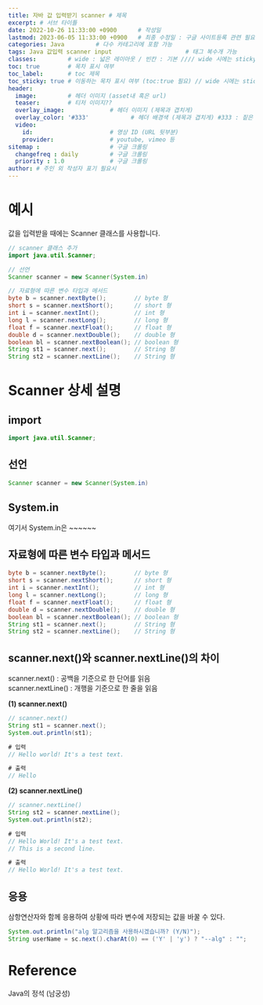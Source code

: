 ```yaml
---
title: 자바 값 입력받기 scanner # 제목
excerpt: # 서브 타이틀
date: 2022-10-26 11:33:00 +0900      # 작성일
lastmod: 2023-06-05 11:33:00 +0900   # 최종 수정일 : 구글 사이트등록 관련 필요
categories: Java         # 다수 카테고리에 포함 가능
tags: Java 값입력 scanner input                     # 태그 복수개 가능
classes:         # wide : 넓은 레이아웃 / 빈칸 : 기본 //// wide 시에는 sticky toc 불가
toc: true        # 목차 표시 여부
toc_label:       # toc 제목
toc_sticky: true # 이동하는 목차 표시 여부 (toc:true 필요) // wide 시에는 sticky toc 불가
header: 
  image:         # 헤더 이미지 (asset내 혹은 url)
  teaser:        # 티저 이미지??
  overlay_image:             # 헤더 이미지 (제목과 겹치게)
  overlay_color: '#333'            # 헤더 배경색 (제목과 겹치게) #333 : 짙은 회색
  video:
    id:                      # 영상 ID (URL 뒷부분)
    provider:                # youtube, vimeo 등
sitemap :                    # 구글 크롤링
  changefreq : daily         # 구글 크롤링
  priority : 1.0             # 구글 크롤링
author: # 주인 외 작성자 표기 필요시
---
```

<!--postNo: 20221026_001-->

# 예시  

값을 입력받을 때에는 Scanner 클래스를 사용합니다.  

```java
// scanner 클래스 추가
import java.util.Scanner;

// 선언
Scanner scanner = new Scanner(System.in)

// 자료형에 따른 변수 타입과 메서드
byte b = scanner.nextByte();        // byte 형
short s = scanner.nextShort();      // short 형
int i = scanner.nextInt();          // int 형
long l = scanner.nextLong();        // long 형
float f = scanner.nextFloat();      // float 형
double d = scanner.nextDouble();    // double 형
boolean bl = scanner.nextBoolean(); // boolean 형
String st1 = scanner.next();        // String 형
String st2 = scanner.nextLine();    // String 형
```


# Scanner 상세 설명 

## import

```java
import java.util.Scanner;
```

## 선언

```java
Scanner scanner = new Scanner(System.in)
```

## System.in

여기서 System.in은 ~~~~~~

## 자료형에 따른 변수 타입과 메서드

```java
byte b = scanner.nextByte();        // byte 형
short s = scanner.nextShort();      // short 형
int i = scanner.nextInt();          // int 형
long l = scanner.nextLong();        // long 형
float f = scanner.nextFloat();      // float 형
double d = scanner.nextDouble();    // double 형
boolean bl = scanner.nextBoolean(); // boolean 형
String st1 = scanner.next();        // String 형
String st2 = scanner.nextLine();    // String 형
```

## scanner.next()와 scanner.nextLine()의 차이

scanner.next()      : 공백을 기준으로 한 단어를 읽음  
scanner.nextLine()  : 개행을 기준으로 한 줄을 읽음  

**(1) scanner.next()**

```java
// scanner.next()
String st1 = scanner.next();
System.out.println(st1);

# 입력
// Hello world! It's a test text.

# 출력
// Hello
```

**(2) scanner.nextLine()**

```java
// scanner.nextLine()
String st2 = scanner.nextLine();
System.out.println(st2);

# 입력
// Hello World! It's a test text.
// This is a second line.

# 출력
// Hello World! It's a test text.
```

## 응용

삼항연산자와 함께 응용하여 상황에 따라 변수에 저장되는 값을 바꿀 수 있다.  

```java
System.out.println("alg 알고리즘을 사용하시겠습니까? (Y/N)");
String userName = sc.next().charAt(0) == ('Y' | 'y') ? "--alg" : "";
```

# Reference

Java의 정석 (남궁성)